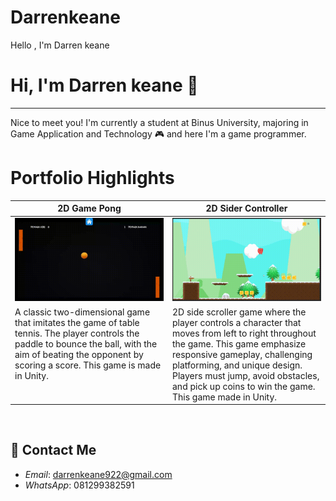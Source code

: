 # Darrenkeane
Hello , I'm Darren keane
# Hi, I'm Darren keane 👋
---
Nice to meet you! I'm currently a student at Binus University, majoring in Game Application and Technology 🎮 and here I'm a game programmer.</br>




# Portfolio Highlights
<table width="100%">
  <thead>
    <tr>
      <th width="50%"> 2D Game Pong </a></th>
      <th width="50%"> 2D Sider Controller </a></th>
    </tr>
  </thead>
  <tbody>
    <tr>
      <td><img src="https://github.com/Darrenkeane/gif1/blob/main/Gif%20Gameplay.gif"/></td>
      <td><img src="https://github.com/Darrenkeane/gif1/blob/main/Ingame.gif"/></td>
    </tr>
    <tr>
      <td valign="text-top">A classic two-dimensional game that imitates the game of table tennis. The player controls the paddle to bounce the ball, with the aim of beating the opponent by scoring a score. This game is made in Unity.</td>
      <td valign="text-top">2D side scroller game where the player controls a character that moves from left to right throughout the game. This game emphasize responsive gameplay, challenging platforming, and unique design. Players must jump, avoid obstacles, and pick up coins to win the game. This game made in Unity.</td>
    </tr>
    <tr>
    </tr>
  </tbody>
</table>

<br>


## 📩 Contact Me
- *Email*: darrenkeane922@gmail.com
- *WhatsApp*: 081299382591

